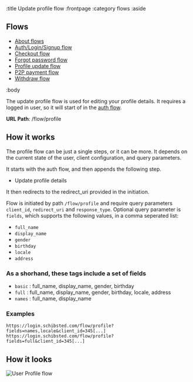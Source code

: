 :title Update profile flow
:frontpage
:category flows
:aside
## Flows
- [About flows](/flows/flows/)
- [Auth/Login/Signup flow](/flows/auth-flow/)
- [Checkout flow](/flows/checkout-flow/)
- [Forgot password flow](/flows/password-flow/)
- [Profile update flow](/flows/profile-update-flow/)
- [P2P payment flow](/flows/p2p-checkout-flow/)
- [Withdraw flow](/flows/withdraw-checkout-flow/)

:body

The update profile flow is used for editing your profile details. It requires a logged in user, so it will start of in the [auth flow](/flows/auth-flow/).

**URL Path**: /flow/profile

## How it works

The profile flow can be just a single steps, or it can be more. It depends on the current state of the user, client configuration, and query parameters.

It starts with the auth flow, and then appends the following step.

* Update profile details

It then redirects to the redirect_uri provided in the initiation.

Flow is initiated by path `/flow/profile` and require query parameters `client_id`, `redirect_uri` and `response_type`.
Optional query parameter is `fields`, which supports the following values, in a comma seperated list:

 * `full_name`
 * `display_name`
 * `gender`
 * `birthday`
 * `locale`
 * `address`

### As a shorhand, these tags include a set of fields

 * `basic` :  full_name, display_name, gender, birthday
 * `full` : full_name, display_name, gender, birthday, locale, address
 * `names` :  full_name, display_name

### Examples

`https://login.schibsted.com/flow/profile?fields=names,locale&client_id=345[...]`
`https://login.schibsted.com/flow/profile?fields=full&client_id=345[...]`

## How it looks

![User Profile flow](/images/user-profile-update-flow.png)
